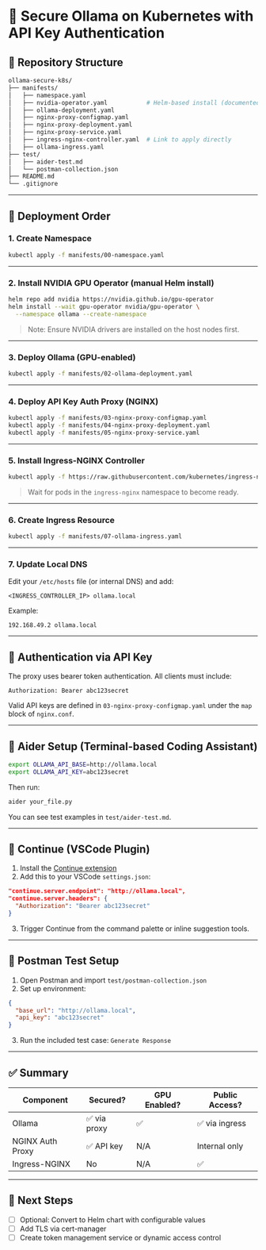 
# 📘 Secure Ollama on Kubernetes with API Key Authentication

## 📁 Repository Structure

```bash
ollama-secure-k8s/
├── manifests/
│   ├── namespace.yaml
│   ├── nvidia-operator.yaml           # Helm-based install (documented)
│   ├── ollama-deployment.yaml
│   ├── nginx-proxy-configmap.yaml
│   ├── nginx-proxy-deployment.yaml
│   ├── nginx-proxy-service.yaml
│   ├── ingress-nginx-controller.yaml  # Link to apply directly
│   ├── ollama-ingress.yaml
├── test/
│   ├── aider-test.md
│   └── postman-collection.json
├── README.md
└── .gitignore
```

---

## 🧱 Deployment Order

### 1. Create Namespace

```bash
kubectl apply -f manifests/00-namespace.yaml
```

---

### 2. Install NVIDIA GPU Operator (manual Helm install)

```bash
helm repo add nvidia https://nvidia.github.io/gpu-operator
helm install --wait gpu-operator nvidia/gpu-operator \
  --namespace ollama --create-namespace
```

> Note: Ensure NVIDIA drivers are installed on the host nodes first.

---

### 3. Deploy Ollama (GPU-enabled)

```bash
kubectl apply -f manifests/02-ollama-deployment.yaml
```

---

### 4. Deploy API Key Auth Proxy (NGINX)

```bash
kubectl apply -f manifests/03-nginx-proxy-configmap.yaml
kubectl apply -f manifests/04-nginx-proxy-deployment.yaml
kubectl apply -f manifests/05-nginx-proxy-service.yaml
```

---

### 5. Install Ingress-NGINX Controller

```bash
kubectl apply -f https://raw.githubusercontent.com/kubernetes/ingress-nginx/controller-v1.9.4/deploy/static/provider/cloud/deploy.yaml
```

> Wait for pods in the `ingress-nginx` namespace to become ready.

---

### 6. Create Ingress Resource

```bash
kubectl apply -f manifests/07-ollama-ingress.yaml
```

---

### 7. Update Local DNS

Edit your `/etc/hosts` file (or internal DNS) and add:

```
<INGRESS_CONTROLLER_IP> ollama.local
```

Example:
```
192.168.49.2 ollama.local
```

---

## 🔐 Authentication via API Key

The proxy uses bearer token authentication. All clients must include:

```http
Authorization: Bearer abc123secret
```

Valid API keys are defined in `03-nginx-proxy-configmap.yaml` under the `map` block of `nginx.conf`.

---

## 🤖 Aider Setup (Terminal-based Coding Assistant)

```bash
export OLLAMA_API_BASE=http://ollama.local
export OLLAMA_API_KEY=abc123secret
```

Then run:

```bash
aider your_file.py
```

You can see test examples in `test/aider-test.md`.

---

## 🧩 Continue (VSCode Plugin)

1. Install the [Continue extension](https://marketplace.visualstudio.com/items?itemName=Continue.continue)
2. Add this to your VSCode `settings.json`:

```json
"continue.server.endpoint": "http://ollama.local",
"continue.server.headers": {
  "Authorization": "Bearer abc123secret"
}
```

3. Trigger Continue from the command palette or inline suggestion tools.

---

## 🧪 Postman Test Setup

1. Open Postman and import `test/postman-collection.json`
2. Set up environment:

```json
{
  "base_url": "http://ollama.local",
  "api_key": "abc123secret"
}
```

3. Run the included test case: `Generate Response`

---

## ✅ Summary

| Component            | Secured?     | GPU Enabled? | Public Access? |
|---------------------|--------------|--------------|----------------|
| Ollama              | ✅ via proxy | ✅           | ✅ via ingress |
| NGINX Auth Proxy    | ✅ API key   | N/A          | Internal only  |
| Ingress-NGINX       | No           | N/A          | ✅             |

---

## 🔄 Next Steps

- [ ] Optional: Convert to Helm chart with configurable values
- [ ] Add TLS via cert-manager
- [ ] Create token management service or dynamic access control
